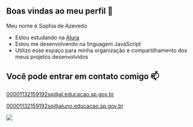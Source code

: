 ## Boas vindas ao meu perfil 💙

Meu nome é Sophia de Azevedo

 - Estou estudando na [Alura](https://www.alura.com.br)
 - Estou me desenvolvendo na linguagem JavaScript
 - Utilizo esse espaço para minha organização e compartilhamento dos meus projetos desenvolvidos

## Você pode entrar em contato comigo 📫

00001132159192sp@al.educacao.sp.gov.br

00001132159192sp@aluno.educacao.sp.gov.br

![](https://media1.tenor.com/m/opEBWw0uddoAAAAC/umm.gif)

